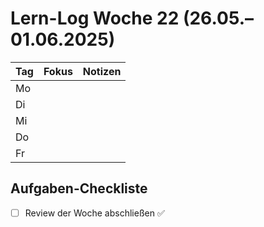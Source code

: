 # Lern-Log Woche 22 (26.05.–01.06.2025)

| Tag | Fokus | Notizen |
|-----|-------|---------|
| Mo  |       |         |
| Di  |       |         |
| Mi  |       |         |
| Do  |       |         |
| Fr  |       |         |

## Aufgaben-Checkliste
- [ ] Review der Woche abschließen :white_check_mark:
